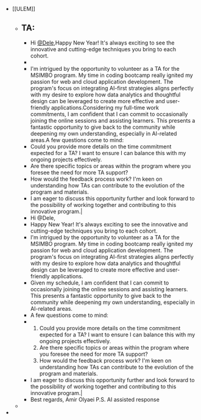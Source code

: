 - [[ULEM]]
	- TA:
		-
		- Hi [@Dele](https://ulem.slack.com/team/U035K61K3HR),Happy New Year! It's always exciting to see the innovative and cutting-edge techniques you bring to each cohort.
		-
		- I'm intrigued by the opportunity to volunteer as a TA for the MSIMBO program. My time in coding bootcamp really ignited my passion for web and cloud application development. The program's focus on integrating AI-first strategies aligns perfectly with my desire to explore how data analytics and thoughtful design can be leveraged to create more effective and user-friendly applications.Considering my full-time work commitments, I am confident that I can commit to occasionally joining the online sessions and assisting learners. This presents a fantastic opportunity to give back to the community while deepening my own understanding, especially in AI-related areas.A few questions come to mind:
		- Could you provide more details on the time commitment expected for a TA? I want to ensure I can balance this with my ongoing projects effectively.
		- Are there specific topics or areas within the program where you foresee the need for more TA support?
		- How would the feedback process work? I'm keen on understanding how TAs can contribute to the evolution of the program and materials.
		- I am eager to discuss this opportunity further and look forward to the possibility of working together and contributing to this innovative program.|
		- Hi @Dele,
		- Happy New Year! It's always exciting to see the innovative and cutting-edge techniques you bring to each cohort.
		- I'm intrigued by the opportunity to volunteer as a TA for the MSIMBO program. My time in coding bootcamp really ignited my passion for web and cloud application development. The program's focus on integrating AI-first strategies aligns perfectly with my desire to explore how data analytics and thoughtful design can be leveraged to create more effective and user-friendly applications.
		- Given my schedule, I am confident that I can commit to occasionally joining the online sessions and assisting learners. This presents a fantastic opportunity to give back to the community while deepening my own understanding, especially in AI-related areas.
		- A few questions come to mind:
		- 1. Could you provide more details on the time commitment expected for a TA? I want to ensure I can balance this with my ongoing projects effectively.
		  2. Are there specific topics or areas within the program where you foresee the need for more TA support?
		  3. How would the feedback process work? I'm keen on understanding how TAs can contribute to the evolution of the program and materials.
		- I am eager to discuss this opportunity further and look forward to the possibility of working together and contributing to this innovative program.|
		- Best regards,
		  Amir Olyaei
		  P.S. AI assisted response
	-
-